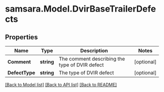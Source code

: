 # samsara.Model.DvirBaseTrailerDefects
## Properties

Name | Type | Description | Notes
------------ | ------------- | ------------- | -------------
**Comment** | **string** | The comment describing the type of DVIR defect | [optional] 
**DefectType** | **string** | The type of DVIR defect | [optional] 

[[Back to Model list]](../README.md#documentation-for-models) [[Back to API list]](../README.md#documentation-for-api-endpoints) [[Back to README]](../README.md)

